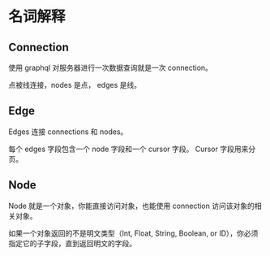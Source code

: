 # 名词解释

## Connection
使用 graphql 对服务器进行一次数据查询就是一次 connection。

点被线连接，nodes 是点， edges 是线。

## Edge
Edges 连接 connections 和 nodes。

每个 edges 字段包含一个 node 字段和一个 cursor 字段。 Cursor 字段用来分页。

## Node
Node 就是一个对象，你能直接访问对象，也能使用 connection 访问该对象的相关对象。

如果一个对象返回的不是明文类型（Int, Float, String, Boolean, or ID），你必须指定它的子字段，直到返回明文的字段。

##
